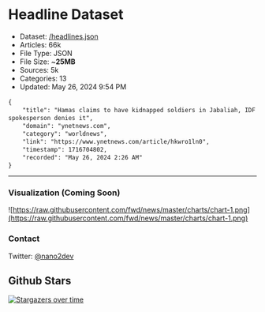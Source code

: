 # Headline Dataset

- Dataset: [/headlines.json](https://raw.githubusercontent.com/fwd/news/master/headlines.json) 
- Articles: 66k
- File Type: JSON
- File Size: ~**25MB**
- Sources: 5k
- Categories: 13
- Updated: May 26, 2024 9:54 PM

```
{
    "title": "Hamas claims to have kidnapped soldiers in Jabaliah, IDF spokesperson denies it",
    "domain": "ynetnews.com",
    "category": "worldnews",
    "link": "https://www.ynetnews.com/article/hkwro1ln0",
    "timestamp": 1716704802,
    "recorded": "May 26, 2024 2:26 AM"
}
```

---

### Visualization (Coming Soon)

![https://raw.githubusercontent.com/fwd/news/master/charts/chart-1.png](https://raw.githubusercontent.com/fwd/news/master/charts/chart-1.png)

### Contact 

Twitter: [@nano2dev](https://twitter.com/nano2dev)

## Github Stars

[![Stargazers over time](https://starchart.cc/fwd/news.svg)](https://starchart.cc/fwd/news)
